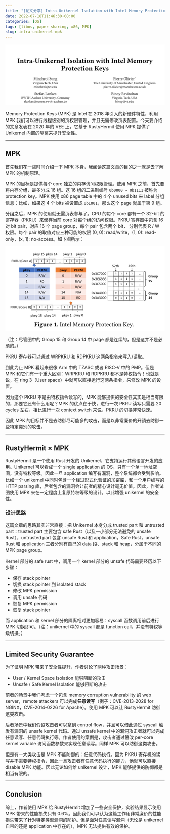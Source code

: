 ```yaml
---
title: "[论文分享] Intra-Unikernel Isolation with Intel Memory Protection Keys"
date: 2022-07-18T11:46:30+08:00
categories: [OS]
tags: [libos, paper sharing, x86, MPK]
slug: intra-unikernel-mpk
---
```


![](title.png)

Memory Protection Keys (MPK) 是 Intel 在 2018 年引入的新硬件特性，利用 MPK 我们可以进行线程级别的页权限管理，并且无需修改页表配置。今天要介绍的文章发表在 2020 年的 VEE 上，它基于 RustyHermit 使用 MPK 提供了 Unikernel 内部的隔离来提升安全性。

---

## MPK

首先我们花一些时间介绍一下 MPK 本身，我阅读这篇文章的目的之一就是去了解 MPK 的机制原理。

MPK 的目标是提供每个 core 独立的内存访问权限管理。使用 MPK 之前，首先要将内存分组，最多分成 16 组。这 16 组的二进制编号 `0b0000 ~ 0b1111` 被称为 protection key。MPK 使用 x86 page table 中的 4 个 unused bits 来 label 分组信息：比如，如果这 4 个 bits 被设置成 `0b1001`，那么这个 page 就属于第 9 组。

分组之后，MPK 的使用就无需页表参与了。CPU 的每个 core 都有一个 32-bit 的寄存器（PKRU）来储存当前 core 对每个组的访问权限。PKRU 寄存器中包含 16 对 bit pair，对应 16 个 page group，每个 pair 包含两个 bit， 分别代表 R / W 权限。每个 pair 的取值对应三种可能的权限 (0, 0): read/write，(1, 0): read-only，(x, 1): no-access。如下图所示：

![MPK](MPK.png)

（注：尽管图中的 Group 15 和 Group 14 中 page 都是连续的，但是这并不是必须的。）

PKRU 寄存器可以通过 WRPKRU 和 RDPKRU 这两条指令来写入/读取。

到此为止 MPK 看起来很像 Arm 中的 TZASC 或者 RISC-V 中的 PMP。但是 MPK 和它们有一个重大区别：WRPKRU 和 RDPKRU 都不是特权指令！也就是说，在 ring 3（User space）中就可以直接运行这两条指令，来修改 MPK 的设置。

因为这个 PKRU 不是由特权指令读写的，MPK 能够提供的安全性其实是相当有限的，那要它还有什么用呢？MPK 的优点在于快，进行一次 PKRU 读写只需要 20 cycles 左右，相比进行一次 context switch 来说，PKRU 的切换非常快速。

因此 MPK 的目标并不是去防御尽可能多的攻击，而是以非常廉价的开销去防御一些特定类别的攻击。

---

## RustyHermit $\times$ MPK

RustyHermit 是一个使用 Rust 开发的 Unikernel，它支持运行其他语言开发的应用。Unikernel 可以看成一个 single application 的 OS，只有一个单一地址空间，没有特权等级。因此一旦 application 编写有漏洞，整个系统都会受到影响。比如一个 unikernel 中同时包含一个经过形式化验证的加密库，和一个用户编写的 HTTP parsing 库，后者包含的漏洞会让前者的精心设计毫无价值。因此，作者试图使用 MPK 来在一定程度上复原特权等级的设计，以此增强 unikernel 的安全性。

### 设计思路

这篇文章的思路其实非常直接：把 Unikernel 本身分成 trusted part 和 untrusted part：trusted part 主要包含 safe Rust（以及一小部分无法避免的 unsafe Rust），untrusted part 包含 unsafe Rust 和 application。Safe Rust，unsafe Rust 和 application 三者分别有自己的 data 段、stack 和 heap，分属于不同的 MPK page group。

Kernel 部分的 safe rust 中，调用一个 kernel 部分的 unsafe 代码需要经历以下步骤：
- 保存 stack pointer
- 切换 stack pointer 到 isolated stack
- 修改 MPK permission
- 调用 unsafe 代码
- 恢复 MPK permission
- 恢复 stack pointer

而 application 和 kernel 部分的隔离相对更加容易：syscall 函数调用前后进行 MPK 切换即可。（注：unikernel 中的 syscall 都是 function call，并没有特权等级切换。）

---

## Limited Security Guarantee

为了证明 MPK 带来了安全性提升，作者讨论了两种攻击场景：
- User / Kernel Space Isolation 能够阻断的攻击
- Unsafe / Safe Kernel Isolation 能够阻断的攻击

前者的场景中我们考虑一个包含 memory corruption vulnerability 的 web server，remote attackers 可以完成**任意读写**（例子：CVE-2013-2028 for NGINX，CVE-2014-0226 for Apache）。使用 MPK 可以让 RustyHermit 防御这类攻击。

后者场景中我们假设攻击者可以拿到 control flow，并且可以借此通过 syscall 触发有漏洞的 unsafe kernel 代码。通过 unsafe kernel 中的漏洞攻击者就可以完成任意读写、任意代码执行等。作者使用的案例是，攻击者通过篡改 per-core kernel variable 访问函数参数来实现任意读写。同样 MPK 可以防御这类攻击。

但是有一大类攻击是 MPK 不能防御的：任意代码执行。因为 PKRU 寄存机的读写并不需要特权指令，因此一旦攻击者有任意代码执行的能力，他就可以直接 disable MPK 功能。因此无论如何给 unikernel 设计，MPK 能够提供的防御都是相当有限的。

---

## Conclusion

综上，作者使用 MPK 给 RustyHermit 增加了一些安全保护，实验结果显示使用 MPK 带来的性能损失只有 0.6%。因此我们可以认为这篇工作用非常廉价的性能损失带来了针对特定类型漏洞的防护。但是面对任意读写漏洞（无论是 unikernel 自带的还是 application 中存在的），MPK 无法提供有效的保护。
